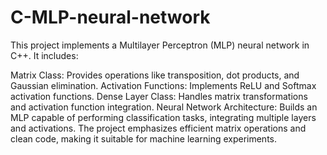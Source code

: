 # C-MLP-neural-network
This project implements a Multilayer Perceptron (MLP) neural network in C++. It includes:

Matrix Class: Provides operations like transposition, dot products, and Gaussian elimination.
Activation Functions: Implements ReLU and Softmax activation functions.
Dense Layer Class: Handles matrix transformations and activation function integration.
Neural Network Architecture: Builds an MLP capable of performing classification tasks, integrating multiple layers and activations.
The project emphasizes efficient matrix operations and clean code, making it suitable for machine learning experiments.
